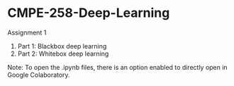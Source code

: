 # CMPE-258-Deep-Learning

Assignment 1
1) Part 1: Blackbox deep learning
2) Part 2: Whitebox deep learning

Note: To open the .ipynb files, there is an option enabled to directly open in Google Colaboratory. 
